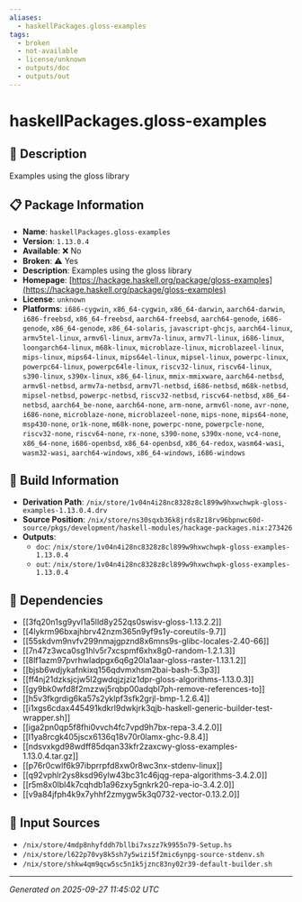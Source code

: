 ```yaml
---
aliases:
  - haskellPackages.gloss-examples
tags:
  - broken
  - not-available
  - license/unknown
  - outputs/doc
  - outputs/out
---
```


# haskellPackages.gloss-examples

## 📝 Description

Examples using the gloss library

## 📋 Package Information

- **Name**: `haskellPackages.gloss-examples`
- **Version**: `1.13.0.4`
- **Available**: ❌ No
- **Broken**: ⚠️ Yes
- **Description**: Examples using the gloss library
- **Homepage**: [https://hackage.haskell.org/package/gloss-examples](https://hackage.haskell.org/package/gloss-examples)
- **License**: `unknown`
- **Platforms**: `i686-cygwin`, `x86_64-cygwin`, `x86_64-darwin`, `aarch64-darwin`, `i686-freebsd`, `x86_64-freebsd`, `aarch64-freebsd`, `aarch64-genode`, `i686-genode`, `x86_64-genode`, `x86_64-solaris`, `javascript-ghcjs`, `aarch64-linux`, `armv5tel-linux`, `armv6l-linux`, `armv7a-linux`, `armv7l-linux`, `i686-linux`, `loongarch64-linux`, `m68k-linux`, `microblaze-linux`, `microblazeel-linux`, `mips-linux`, `mips64-linux`, `mips64el-linux`, `mipsel-linux`, `powerpc-linux`, `powerpc64-linux`, `powerpc64le-linux`, `riscv32-linux`, `riscv64-linux`, `s390-linux`, `s390x-linux`, `x86_64-linux`, `mmix-mmixware`, `aarch64-netbsd`, `armv6l-netbsd`, `armv7a-netbsd`, `armv7l-netbsd`, `i686-netbsd`, `m68k-netbsd`, `mipsel-netbsd`, `powerpc-netbsd`, `riscv32-netbsd`, `riscv64-netbsd`, `x86_64-netbsd`, `aarch64_be-none`, `aarch64-none`, `arm-none`, `armv6l-none`, `avr-none`, `i686-none`, `microblaze-none`, `microblazeel-none`, `mips-none`, `mips64-none`, `msp430-none`, `or1k-none`, `m68k-none`, `powerpc-none`, `powerpcle-none`, `riscv32-none`, `riscv64-none`, `rx-none`, `s390-none`, `s390x-none`, `vc4-none`, `x86_64-none`, `i686-openbsd`, `x86_64-openbsd`, `x86_64-redox`, `wasm64-wasi`, `wasm32-wasi`, `aarch64-windows`, `x86_64-windows`, `i686-windows`

## 🔧 Build Information

- **Derivation Path**: `/nix/store/1v04n4i28nc8328z8cl899w9hxwchwpk-gloss-examples-1.13.0.4.drv`
- **Source Position**: `/nix/store/ns30sqxb36k8jrds8z18rv96bpnwc60d-source/pkgs/development/haskell-modules/hackage-packages.nix:273426`
- **Outputs**:
  - `doc`:  `/nix/store/1v04n4i28nc8328z8cl899w9hxwchwpk-gloss-examples-1.13.0.4`
  - `out`:  `/nix/store/1v04n4i28nc8328z8cl899w9hxwchwpk-gloss-examples-1.13.0.4`

## 🔗 Dependencies

- [[3fq20n1sg9yvl1a5lld8y252qs0swisv-gloss-1.13.2.2]]
- [[4lykrm96bxajhbrv42nzm365n9yf9s1y-coreutils-9.7]]
- [[55skdvm9nvfv299nmajgpznd8x6mns9s-glibc-locales-2.40-66]]
- [[7n47z3wca0sg1hlv5r7xcspmf6xhx8g0-random-1.2.1.3]]
- [[8lf1azm97pvrhwladpgx6q6g20la1aar-gloss-raster-1.13.1.2]]
- [[bjsb6wdjykafnkixq156qdvmxhsm2bai-bash-5.3p3]]
- [[ff4nj21dzksjcjw5l2gwdqjzjziz1dpr-gloss-algorithms-1.13.0.3]]
- [[gy9bk0wfd8f2mzzwj5rqbp00adqbl7ph-remove-references-to]]
- [[h5v3fkgrdig6ka57s2yklpf3sfk2grjl-bmp-1.2.6.4]]
- [[i1xgs6cdax445491kdkrl9dwkjrk3qjb-haskell-generic-builder-test-wrapper.sh]]
- [[iga2pn0qp5f8fhi0vvch4fc7vpd9h7bx-repa-3.4.2.0]]
- [[l1ya8rcgk405jscx6136q18v70r0lamx-ghc-9.8.4]]
- [[ndsvxkgd98wdff85dqan33kfr2zaxcwy-gloss-examples-1.13.0.4.tar.gz]]
- [[p76r0cwlf6k97ibprrpfd8xw0r8wc3nx-stdenv-linux]]
- [[q92vphlr2ys8ksd96ylw43bc31c46jqg-repa-algorithms-3.4.2.0]]
- [[r5m8x0lbl4k7cqhdb1a96zxy5gnkrk20-repa-io-3.4.2.0]]
- [[v9a84jfph4k9x7yhhf2zmygw5k3q0732-vector-0.13.2.0]]

## 📁 Input Sources

- `/nix/store/4mdp8nhyfddh7bllbi7xszz7k9955n79-Setup.hs`
- `/nix/store/l622p70vy8k5sh7y5wizi5f2mic6ynpg-source-stdenv.sh`
- `/nix/store/shkw4qm9qcw5sc5n1k5jznc83ny02r39-default-builder.sh`

---
*Generated on 2025-09-27 11:45:02 UTC*
